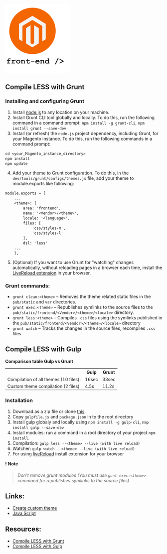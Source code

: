 [![picture alt](https://raw.githubusercontent.com/bazuza/FE-Magento-2-Guide/master/logo-m2-fe.png "Main page")](https://github.com/bazuza/FE-Magento-2-Guide)

## Compile LESS with Grunt

### Installing and configuring Grunt
1. Install [node.js](https://nodejs.org/en/) to any location on your machine.
2. Install Grunt CLI tool globally and locally. To do this, run the following command in a command prompt: `npm install -g grunt-cli`, `npm install grunt --save-dev`  
3. Install (or refresh) the `node.js` project dependency, including Grunt, for your Magento instance. To do this, run the following commands in a command prompt:
```
cd <your_Magento_instance_directory>
npm install
npm update
```
4. Add your theme to Grunt configuration. To do this, in the `dev/tools/grunt/configs/themes.js` file, add your theme to module.exports like following:
```
module.exports = {
    ...
    <theme>: {
        area: 'frontend',
        name: '<Vendor>/<theme>',
        locale: '<language>', 
        files: [
            'css/styles-m',
            'css/styles-l'
        ],
        dsl: 'less'
    ...
    },
```
5. (Optional) If you want to use Grunt for "watching" changes automatically, without reloading pages in a browser each time, install the [LiveReload extension](http://livereload.com/extensions/) in your browser.

### Grunt commands:
* `grunt clean:<theme>` – Removes the theme related static files in the `pub/static` and `var` directories.
* `grunt exec:<theme>` – Republishes symlinks to the source files to the `pub/static/frontend/<Vendor>/<theme>/<locale>` directory.
* `grunt less:<theme>` – Compiles `.css` files using the symlinks published in the `pub/static/frontend/<Vendor>/<theme>/<locale>` directory
* `grunt watch` – Tracks the changes in the source files, recompiles `.css` files

## Compile LESS with Gulp
**Сomparison table Gulp vs Grunt**
<table>
<tr><th></th><th>Gulp</th><th>Grunt</th></tr>
<tr><td>Compilation of all themes (10 files):</td><td>16sec</td><td>33sec</td></tr>
<tr><td>Custom theme compilation (2 files)</td><td>4.5s</td><td>11.2s</td></tr>
</table>

### Installation
1. Download as a zip file or clone [this](https://github.com/subodha/magento-2-gulp).
2. Copy `gulpfile.js` and `package.json` in to the root directory
3. Install gulp globaly and locally using `npm install -g gulp-cli`, `nmp install gulp --save-dev`
4. Install modules: run a command in a root directory of your project `npm install`.
5. Compilation: `gulp less --<theme> --live (with live reload)`
6. Watcher: `gulp watch --<theme> --live (with live reload)`
7. For using [liveReload](http://livereload.com/) install extension for your browser


:exclamation: **Note**

> _Don't remove grunt modules (You must use `gunt exec:<theme>` command for republishes symlinks to the source files)_

## Links:
* [Create custom theme](https://github.com/bazuza/FE-Magento-2-Create-theme)
* [Java Script](https://github.com/bazuza/FE-Magento-2-Java-Script)

## Resources:
* [Compile LESS with Grunt](http://devdocs.magento.com/guides/v2.0/frontend-dev-guide/css-topics/css_debug.html)
* [Compile LESS with Gulp](https://github.com/subodha/magento-2-gulp)
